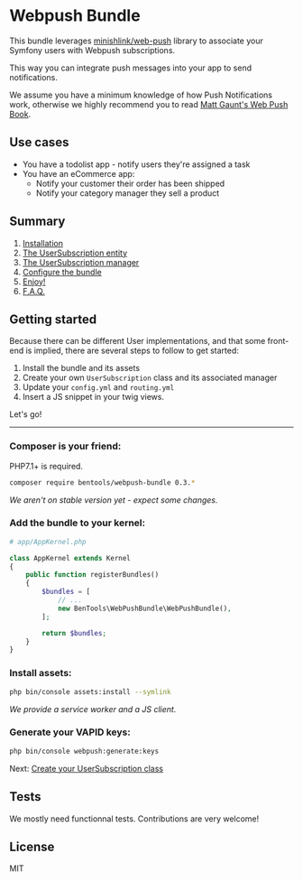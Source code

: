 # Webpush Bundle

This bundle leverages [minishlink/web-push](https://github.com/web-push-libs/web-push-php) library to associate your Symfony users with Webpush subscriptions.

This way you can integrate push messages into your app to send notifications.

We assume you have a minimum knowledge of how Push Notifications work, otherwise we highly recommend you to read [Matt Gaunt's Web Push Book](https://web-push-book.gauntface.com/).

## Use cases

* You have a todolist app - notify users they're assigned a task
* You have an eCommerce app:
    * Notify your customer their order has been shipped
    * Notify your category manager they sell a product
    

## Summary

1. [Installation](#getting-started)
2. [The UserSubscription entity](doc/01%20-%20The%20UserSubscription%20Class.md)
3. [The UserSubscription manager](doc/02%20-%20The%20UserSubscription%20Manager.md)
4. [Configure the bundle](doc/03%20-%20Configuration.md)
5. [Enjoy!](doc/04%20-%20Usage.md)
6. [F.A.Q.](doc/05%20-%20FAQ.md)

## Getting started

Because there can be different User implementations, and that some front-end is implied, there are several steps to follow to get started:
1. Install the bundle and its assets
2. Create your own `UserSubscription` class and its associated manager
3. Update your `config.yml` and `routing.yml`
4. Insert a JS snippet in your twig views.

Let's go!

-------------

### Composer is your friend:

PHP7.1+ is required.

```bash
composer require bentools/webpush-bundle 0.3.*
```

_We aren't on stable version yet - expect some changes._


### Add the bundle to your kernel:
```php
# app/AppKernel.php

class AppKernel extends Kernel
{
    public function registerBundles()
    {
        $bundles = [
            // ...
            new BenTools\WebPushBundle\WebPushBundle(),
        ];

        return $bundles;
    }
}
```

### Install assets:

```bash
php bin/console assets:install --symlink
```
_We provide a service worker and a JS client._


### Generate your VAPID keys:

```bash
php bin/console webpush:generate:keys
```


Next: [Create your UserSubscription class](doc/01%20-%20The%20UserSubscription%20Class.md)

## Tests

We mostly need functionnal tests. Contributions are very welcome!

## License

MIT